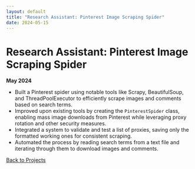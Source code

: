 ```yaml
---
layout: default
title: "Research Assistant: Pinterest Image Scraping Spider"
date: 2024-05-15
---
```


# Research Assistant: Pinterest Image Scraping Spider

**May 2024**

- Built a Pinterest spider using notable tools like Scrapy, BeautifulSoup, and ThreadPoolExecutor to efficiently scrape images and comments based on search terms.
- Improved upon existing tools by creating the `PinterestSpider` class, enabling mass image downloads from Pinterest while leveraging proxy rotation and other security measures.
- Integrated a system to validate and test a list of proxies, saving only the formatted working ones for consistent scraping.
- Automated the process by reading search terms from a text file and iterating through them to download images and comments.

[Back to Projects](../projects.md)

